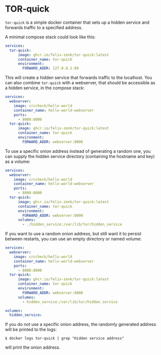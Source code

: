 TOR-quick
===

`tor-quick` is a simple docker container
that sets up a hidden service and forwards traffic to a specified address.

A minimal compose stack could look like this:

```yaml
services:
  tor-quick:
      image: ghcr.io/felix-zenk/tor-quick:latest
      container_name: tor-quick
      environment:
        FORWARD_ADDR: 127.0.0.1:80
```

This will create a hidden service that forwards traffic to the localhost.
You can also combine `tor-quick` with a webserver, that should be accessible as a hidden service,
in the compose stack:

```yaml
services:
  webserver:
    image: crccheck/hello-world
    container_name: hello-world-webserver
    ports:
      - 8000:8000
  tor-quick:
      image: ghcr.io/felix-zenk/tor-quick:latest
      container_name: tor-quick
      environment:
        FORWARD_ADDR: webserver:8000
```

To use a specific onion address instead of generating a random one,
you can supply the hidden service directory (containing the hostname and key) as a volume:

```yaml
services:
  webserver:
    image: crccheck/hello-world
    container_name: hello-world-webserver
    ports:
      - 8000:8000
  tor-quick:
      image: ghcr.io/felix-zenk/tor-quick:latest
      container_name: tor-quick
      environment:
        FORWARD_ADDR: webserver:8000
      volumes:
        - ./hidden_service:/var/lib/tor/hidden_service
```

If you want to use a random onion address, but still want it to persist between restarts,
you can use an empty directory or named volume:

```yaml
services:
  webserver:
    image: crccheck/hello-world
    container_name: hello-world-webserver
    ports:
      - 8000:8000
  tor-quick:
      image: ghcr.io/felix-zenk/tor-quick:latest
      container_name: tor-quick
      environment:
        FORWARD_ADDR: webserver:8000
      volumes:
        - hidden_service:/var/lib/tor/hidden_service

volumes:
  hidden_service:
```

If you do not use a specific onion address,
the randomly generated address will be printed to the logs:

```shell
$ docker logs tor-quick | grep "Hidden service address"
```

will print the onion address.
